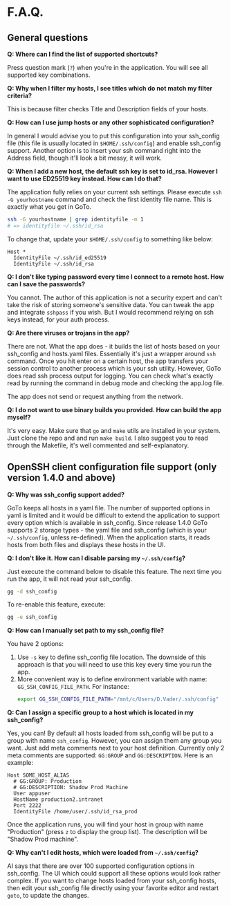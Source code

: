 # F.A.Q. #

## General questions ##

**Q: Where can I find the list of supported shortcuts?**

Press question mark (`?`) when you're in the application. You will see all supported key combinations.

**Q: Why when I filter my hosts, I see titles which do not match my filter criteria?**

This is because filter checks Title and Description fields of your hosts.

**Q: How can I use jump hosts or any other sophisticated configuration?**

In general I would advise you to put this configuration into your ssh_config file (this file is usually located in `$HOME/.ssh/config`) and enable ssh_config support. Another option is to insert your ssh command right into the Address field, though it'll look a bit messy, it will work.

**Q: When I add a new host, the default ssh key is set to id_rsa. However I want to use ED25519 key instead. How can I do that?**

The application fully relies on your current ssh settings. Please execute `ssh -G yourhostname` command and check the first identity file name. This is exactly what you get in GoTo.
```bash
ssh -G yourhostname | grep identityfile -m 1
# => identityfile ~/.ssh/id_rsa
```
To change that, update your `$HOME/.ssh/config` to something like below:
```
Host *
  IdentityFile ~/.ssh/id_ed25519
  IdentityFile ~/.ssh/id_rsa
```

**Q: I don't like typing password every time I connect to a remote host. How can I save the passwords?**

You cannot. The author of this application is not a security expert and can't take the risk of storing someone's sensitive data. You can tweak the app and integrate `sshpass` if you wish. But I would recommend relying on ssh keys instead, for your auth process.

**Q: Are there viruses or trojans in the app?**

There are not. What the app does - it builds the list of hosts based on your ssh_config and hosts.yaml files. Essentially it's just a wrapper around `ssh` command. Once you hit enter on a certain host, the app transfers your session control to another process which is your ssh utility. However, GoTo does read ssh process output for logging. You can check what's exactly read by running the command in debug mode and checking the app.log file.

The app does not send or request anything from the network.

**Q: I do not want to use binary builds you provided. How can build the app myself?**

It's very easy. Make sure that `go` and `make` utils are installed in your system. Just clone the repo and and run `make build`. I also suggest you to read through the Makefile, it's well commented and self-explanatory.

## OpenSSH client configuration file support (only version 1.4.0 and above) ##

**Q: Why was ssh_config support added?**

GoTo keeps all hosts in a yaml file. The number of supported options in yaml is limited and it would be difficult to extend the application to support every option which is available in ssh_config. Since release 1.4.0 GoTo supports 2 storage types - the yaml file and ssh_config (which is your `~/.ssh/config`, unless re-defined). When the application starts, it reads hosts from both files and displays these hosts in the UI.

**Q: I don't like it. How can I disable parsing my `~/.ssh/config`?**

Just execute the command below to disable this feature. The next time you run the app, it will not read your ssh_config.
```bash
gg -d ssh_config
```
To re-enable this feature, execute:
```bash
gg -e ssh_config
```

**Q: How can I manually set path to my ssh_config file?**

You have 2 options:
1. Use `-s` key to define ssh_config file location. The downside of this approach is that you will need to use this key every time you run the app.
2. More convenient way is to define environment variable with name: `GG_SSH_CONFIG_FILE_PATH`. For instance:
    ```bash
    export GG_SSH_CONFIG_FILE_PATH="/mnt/c/Users/D.Vader/.ssh/config"
    ```

**Q: Can I assign a specific group to a host which is located in my ssh_config?**

Yes, you can! By default all hosts loaded from ssh_config will be put to a group with name `ssh_config`. However, you can assign them any group you want. Just add meta comments next to your host definition. Currently only 2 meta comments are supported: `GG:GROUP` and `GG:DESCRIPTION`. Here is an example:

```
Host SOME_HOST_ALIAS
  # GG:GROUP: Production
  # GG:DESCRIPTION: Shadow Prod Machine
  User appuser
  HostName production2.intranet
  Port 2222
  IdentityFile /home/user/.ssh/id_rsa_prod
```

Once the application runs, you will find your host in group with name "Production" (press `z` to display the group list). The description will be "Shadow Prod machine".

**Q: Why can't I edit hosts, which were loaded from `~/.ssh/config`?**

AI says that there are over 100 supported configuration options in ssh_config. The UI which could support all these options would look rather complex. If you want to change hosts loaded from your ssh_config hosts, then edit your ssh_config file directly using your favorite editor and restart `goto`, to update the changes.
